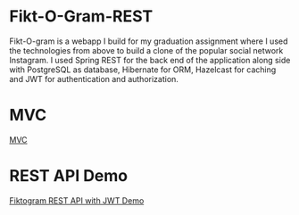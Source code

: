 # Fikt-O-Gram-REST
Fikt-O-gram is a webapp I build for my graduation assignment where I used the technologies
from above to build a clone of the popular social network Instagram. I used Spring REST for the back end of the
application along side with PostgreSQL as database, Hibernate for ORM, Hazelcast for caching and JWT for authentication and authorization.

# MVC 
[MVC](https://github.com/Aleksandar123/Fikt-O-Gram-MVC)

# REST API Demo
[Fiktogram REST API with JWT Demo](https://www.youtube.com/watch?v=bco7cri2UKM)
